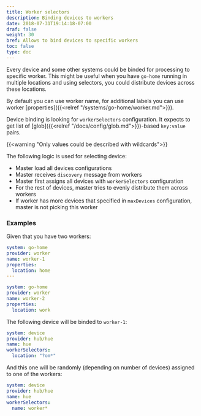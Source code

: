 ```yaml
---
title: Worker selectors
description: Binding devices to workers
date: 2018-07-31T19:14:18-07:00
draf: false
weight: 30
bref: Allows to bind devices to specific workers
toc: false
type: doc
---
```

Every device and some other systems could be binded for processing to specific worker. This might be useful when you have `go-home` running in multiple locations and using selectors, you could distribute devices across these locations.

By default you can use worker name, for additional labels you can use worker [properties]({{<relref "/systems/go-home/worker.md">}}).

Device binding is looking for `workerSelectors` configuration. It expects to get list of [glob]({{<relref "/docs/config/glob.md">}})-based `key:value` pairs. 

{{<warning "Only values could be described with wildcards">}}

The following logic is used for selecting device: 

* Master load all devices configurations
* Master receives `discovery` message from workers
* Master first assigns all devices with `workerSelectors` configuration 
* For the rest of devices, master tries to evenly distribute them across workers
* If worker has more devices that specified in `maxDevices` configuration, master is not picking this worker

### Examples

Given that you have two workers: 

```yaml
system: go-home
provider: worker
name: worker-1
properties:
  location: home
---

system: go-home
provider: worker
name: worker-2
properties:
  location: work
``` 

The following device will be binded to `worker-1`: 

```yaml
system: device
provider: hub/hue
name: hue
workerSelectors:
  location: "?om*"
```

And this one will be randomly (depending on number of devices) assigned to one of the workers: 

```yaml
system: device
provider: hub/hue
name: hue
workerSelectors:
  name: worker*
```